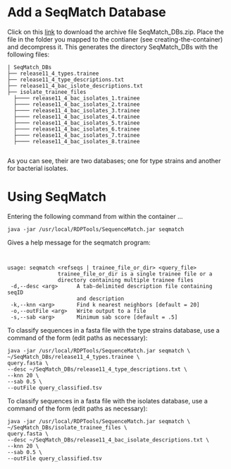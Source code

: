 # Add a SeqMatch Database

Click on this [link](https://onedrive.live.com/download?cid=CF4E6E0B1440602C&resid=CF4E6E0B1440602C%21114579&authkey=AN43HO59zBZP9mA) to download the archive file SeqMatch_DBs.zip. Place the file in the folder you mapped to the contianer (see creating-the-container) and decompress it. This generates the directory SeqMatch_DBs with the following files:  

```{text}
| SeqMatch_DBs  
├── release11_4_types.trainee  
├── release11_4_type_descriptions.txt  
├── release11_4_bac_islote_descriptions.txt  
├── isolate_trainee_files  
  ├──── release11_4_bac_isolates_1.trainee  
  ├──── release11_4_bac_isolates_2.trainee  
  ├──── release11_4_bac_isolates_3.trainee
  ├──── release11_4_bac_isolates_4.trainee  
  ├──── release11_4_bac_isolates_5.trainee  
  ├──── release11_4_bac_isolates_6.trainee  
  ├──── release11_4_bac_isolates_7.trainee  
  ├──── release11_4_bac_isolates_8.trainee  
        
```
As you can see, their are two databases; one for type strains and another for bacterial isolates.  

# Using SeqMatch

Entering the following command from within the container ...  

```{text}
java -jar /usr/local/RDPTools/SequenceMatch.jar seqmatch
```

Gives a help message for the seqmatch program:  

```{text}


usage: seqmatch <refseqs | trainee_file_or_dir> <query_file>
                trainee_file_or_dir is a single trainee file or a
                directory containing multiple trainee files
 -d,--desc <arg>      A tab-delimited description file containing seqID
                      and description
 -k,--knn <arg>       Find k nearest neighbors [default = 20]
 -o,--outFile <arg>   Write output to a file
 -s,--sab <arg>       Minimum sab score [default = .5]

```


To classify sequences in a fasta file with the type strains database, use a command of the form (edit paths as necessary):  

```{text}
java -jar /usr/local/RDPTools/SequenceMatch.jar seqmatch \
~/SeqMatch_DBs/release11_4_types.trainee \
query.fasta \
--desc ~/SeqMatch_DBs/release11_4_type_descriptions.txt \
--knn 20 \
--sab 0.5 \
--outFile query_classified.tsv
```

To classify sequences in a fasta file with the isolates database, use a command of the form (edit paths as necessary):  

```{text}
java -jar /usr/local/RDPTools/SequenceMatch.jar seqmatch \
~/SeqMatch_DBs/isolate_trainee_files \
query.fasta \
--desc ~/SeqMatch_DBs/release11_4_bac_isolate_descriptions.txt \
--knn 20 \
--sab 0.5 \
--outFile query_classified.tsv
```

